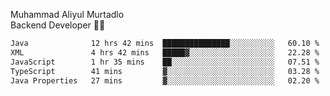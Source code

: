Muhammad Aliyul Murtadlo
<br>
Backend Developer 👨‍💻
<br>
<!--START_SECTION:waka-->

```txt
Java              12 hrs 42 mins  ███████████████░░░░░░░░░░   60.10 %
XML               4 hrs 42 mins   █████▓░░░░░░░░░░░░░░░░░░░   22.28 %
JavaScript        1 hr 35 mins    ██░░░░░░░░░░░░░░░░░░░░░░░   07.51 %
TypeScript        41 mins         ▓░░░░░░░░░░░░░░░░░░░░░░░░   03.28 %
Java Properties   27 mins         ▓░░░░░░░░░░░░░░░░░░░░░░░░   02.20 %
```

<!--END_SECTION:waka-->
